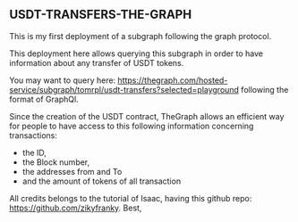 ## USDT-TRANSFERS-THE-GRAPH

This is my first deployment of a subgraph following the graph protocol.

This deployment here allows querying this subgraph in order to have information about any transfer of USDT tokens.

You may want to query here: https://thegraph.com/hosted-service/subgraph/tomrpl/usdt-transfers?selected=playground
following the format of GraphQl.

Since the creation of the USDT contract, TheGraph allows an efficient way for people to have access to this following information concerning transactions:
- the ID, 
- the Block number, 
- the addresses from and To 
- and the amount of tokens of all transaction 

All credits belongs to the tutorial of Isaac, having this github repo: https://github.com/zikyfranky.
Best,
